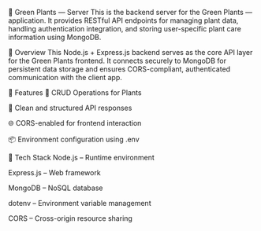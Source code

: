 🌿 Green Plants — Server
This is the backend server for the Green Plants — application. It provides RESTful API endpoints for managing plant data, handling authentication integration, and storing user-specific plant care information using MongoDB.

📖 Overview
This Node.js + Express.js backend serves as the core API layer for the Green Plants frontend. It connects securely to MongoDB for persistent data storage and ensures CORS-compliant, authenticated communication with the client app.

🚀 Features
🌱 CRUD Operations for Plants

🧼 Clean and structured API responses

🌐 CORS-enabled for frontend interaction

📦 Environment configuration using .env

🔧 Tech Stack
Node.js – Runtime environment

Express.js – Web framework

MongoDB – NoSQL database

dotenv – Environment variable management

CORS – Cross-origin resource sharing


